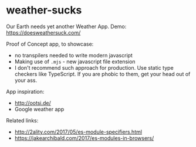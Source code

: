 # weather-sucks
Our Earth needs yet another Weather App.
Demo: https://doesweathersuck.com/


Proof of Concept app, to showcase:
- no transpilers needed to write modern javascript
- Making use of `.mjs` - new javascript file extension
- I don't recommend such approach for production. Use static type checkers like TypeScript. 
If you are phobic to them, get your head out of your ass. 

App inspiration:
- http://ootsi.de/
- Google weather app

Related links:
- http://2ality.com/2017/05/es-module-specifiers.html
- https://jakearchibald.com/2017/es-modules-in-browsers/
 
